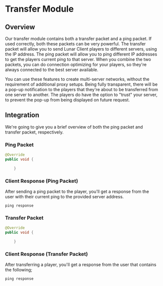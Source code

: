 # Transfer Module

## Overview
Our transfer module contains both a transfer packet and a ping packet.
If used correctly, both these packets can be very powerful.
The transfer packet will allow you to send Lunar Client players to different servers, using the IP address.
The ping packet will allow you to ping different IP addresses to get the players current ping to that server.
When you combine the two packets, you can do connection optimizing for your players, so they're always connected to the best server available.

You can use these features to create multi-server networks, without the requirement of additional proxy setups.
Being fully transparent, there will be a pop-up notification to the players that they're about to be transferred from one server to another.
The players do have the option to "trust" your server, to prevent the pop-up from being displayed on future request.

<!-- insert screenshot of transfer-packet warning -->

## Integration
We're going to give you a brief overview of both the ping packet and transfer packet, respectively.

### Ping Packet
<!-- insert code example of ping packet -->
```java
@Override
public void {
    
    }
```

### Client Response (Ping Packet)
After sending a ping packet to the player, you'll get a response from the user with their current ping to the provided server address.

<!-- insert example of a response -->
```
ping response
```

### Transfer Packet
<!-- insert code example of trasnfer packet -->
```java
@Override
public void {
    
    }
```

### Client Response (Transfer Packet)
After transferring a player, you'll get a response from the user that contains the following;

```
ping response
```
